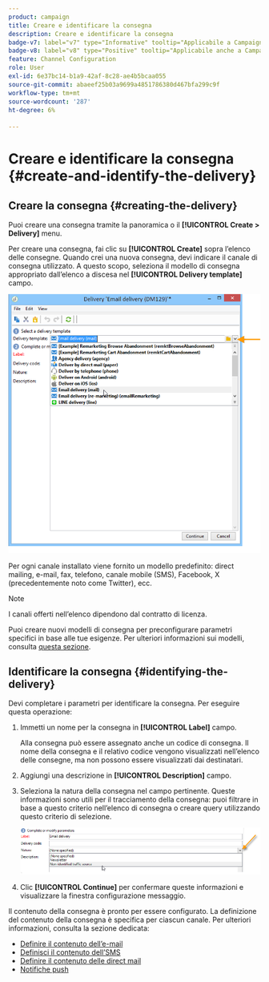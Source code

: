 ```yaml
---
product: campaign
title: Creare e identificare la consegna
description: Creare e identificare la consegna
badge-v7: label="v7" type="Informative" tooltip="Applicabile a Campaign Classic v7"
badge-v8: label="v8" type="Positive" tooltip="Applicabile anche a Campaign v8"
feature: Channel Configuration
role: User
exl-id: 6e37bc14-b1a9-42af-8c28-ae4b5bcaa055
source-git-commit: abaeef25b03a9699a4851786380d467bfa299c9f
workflow-type: tm+mt
source-wordcount: '287'
ht-degree: 6%

---
```


# Creare e identificare la consegna {#create-and-identify-the-delivery}

## Creare la consegna {#creating-the-delivery}

Puoi creare una consegna tramite la panoramica o il **[!UICONTROL Create > Delivery]** menu.


Per creare una consegna, fai clic su **[!UICONTROL Create]** sopra l’elenco delle consegne. Quando crei una nuova consegna, devi indicare il canale di consegna utilizzato. A questo scopo, seleziona il modello di consegna appropriato dall’elenco a discesa nel **[!UICONTROL Delivery template]** campo.

![](assets/s_ncs_user_wizard_email01_1.png)

Per ogni canale installato viene fornito un modello predefinito: direct mailing, e-mail, fax, telefono, canale mobile (SMS), Facebook, X (precedentemente noto come Twitter), ecc.

>[!NOTE]
>
>I canali offerti nell’elenco dipendono dal contratto di licenza.

Puoi creare nuovi modelli di consegna per preconfigurare parametri specifici in base alle tue esigenze. Per ulteriori informazioni sui modelli, consulta [questa sezione](about-templates.md).

## Identificare la consegna {#identifying-the-delivery}

Devi completare i parametri per identificare la consegna. Per eseguire questa operazione:

1. Immetti un nome per la consegna in **[!UICONTROL Label]** campo.

   Alla consegna può essere assegnato anche un codice di consegna. Il nome della consegna e il relativo codice vengono visualizzati nell’elenco delle consegne, ma non possono essere visualizzati dai destinatari.

1. Aggiungi una descrizione in **[!UICONTROL Description]** campo.
1. Seleziona la natura della consegna nel campo pertinente. Queste informazioni sono utili per il tracciamento della consegna: puoi filtrare in base a questo criterio nell’elenco di consegna o creare query utilizzando questo criterio di selezione.

   ![](assets/s_ncs_user_email_del_nature.png)

1. Clic **[!UICONTROL Continue]** per confermare queste informazioni e visualizzare la finestra configurazione messaggio.

Il contenuto della consegna è pronto per essere configurato. La definizione del contenuto della consegna è specifica per ciascun canale. Per ulteriori informazioni, consulta la sezione dedicata:

* [Definire il contenuto dell’e-mail](defining-the-email-content.md)
* [Definisci il contenuto dell’SMS](sms-create.md#defining-the-sms-content)
* [Definire il contenuto delle direct mail](defining-the-direct-mail-content.md)
* [Notifiche push](about-mobile-app-channel.md)
